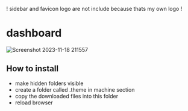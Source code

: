 
! sidebar and favicon logo are not include because thats my own logo !

# dashboard
![Screenshot 2023-11-18 211557](https://github.com/bumbeng/mainsail_theme_flat_green-blue/assets/111509593/c9add5a5-80d0-40cf-a168-7a138fbf0974)


## How to install
- make hidden folders visible
- create a folder called .theme in machine section
- copy the downloaded files into this folder
- reload browser
